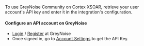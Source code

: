  

To use GreyNoise Community on Cortex XSOAR, retrieve your user account's API key and enter it in the integration's configuration.

#### Configure an API account on GreyNoise
 - [Login](https://viz.greynoise.io/login) / [Register](https://viz.greynoise.io/signup) at GreyNoise
 - Once signed in, go to [Account Settings](https://viz.greynoise.io/account/) to get the API Key.
